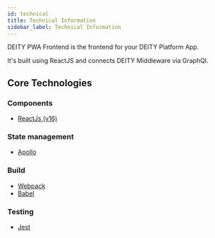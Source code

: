 ```yaml
---
id: technical
title: Technical Information
sidebar_label: Technical Information
---
```


DEITY PWA Frontend is the frontend for your DEITY Platform App.

It's built using ReactJS and connects DEITY Middleware via GraphQl.

## Core Technologies

### Components
- <a href="https://reactjs.org/" target="_blank" rel="noopener noreferrer">ReactJs (v16)</a>

### State management
- <a href="https://www.apollographql.com/" target="_blank" rel="noopener noreferrer">Apollo</a>

### Build
- <a href="https://webpack.js.org/" target="_blank" rel="noopener noreferrer">Webpack</a>
- <a href="https://babeljs.io/" target="_blank" rel="noopener noreferrer">Babel</a>

### Testing
- <a href="https://jestjs.io/" target="_blank" rel="noopener noreferrer">Jest</a>
